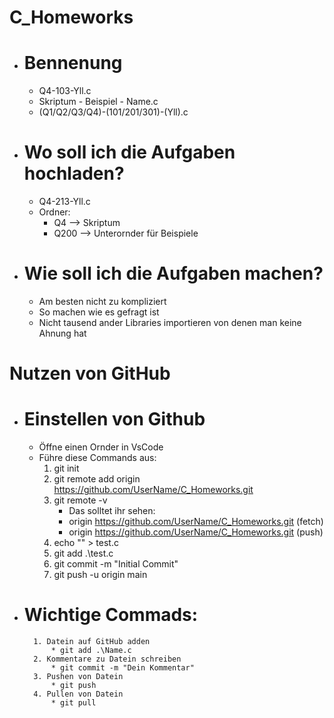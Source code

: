 # C_Homeworks
* # Bennenung
    * Q4-103-Yll.c 
    + Skriptum     - Beispiel    - Name.c
    * (Q1/Q2/Q3/Q4)-(101/201/301)-(Yll).c
* # Wo soll ich die Aufgaben hochladen?
    + Q4-213-Yll.c

    * Ordner:
        * Q4 --> Skriptum
        + Q200 --> Unterornder für Beispiele
* # Wie soll ich die Aufgaben machen?
    + Am besten nicht zu kompliziert
    * So machen wie es gefragt ist 
    + Nicht tausend ander Libraries importieren von denen man keine Ahnung hat

# Nutzen von GitHub

* # Einstellen von Github
    + Öffne einen Ornder in VsCode
    * Führe diese Commands aus:
       1. git init
       2. git remote add origin https://github.com/UserName/C_Homeworks.git
       3. git remote -v
            * Das solltet ihr sehen:
            + origin  https://github.com/UserName/C_Homeworks.git (fetch)
            + origin  https://github.com/UserName/C_Homeworks.git (push)
        4. echo "" > test.c
        5. git add .\test.c
        6. git commit -m "Initial Commit"
        7. git push -u origin main
    
* # Wichtige Commads:
        1. Datein auf GitHub adden
            * git add .\Name.c
        2. Kommentare zu Datein schreiben
            * git commit -m "Dein Kommentar"
        3. Pushen von Datein 
            * git push
        4. Pullen von Datein
            * git pull
